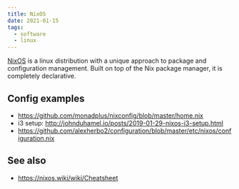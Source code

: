```yaml
---
title: NixOS
date: 2021-01-15
tags:
  - software
  - linux
---
```


[NixOS](https://nixos.org/) is a linux distribution with a unique approach to
package and configuration management. Built on top of the Nix package manager,
it is completely declarative.

## Config examples

- https://github.com/monadplus/nixconfig/blob/master/home.nix
- i3 setup: http://johnduhamel.io/posts/2019-01-29-nixos-i3-setup.html
- https://github.com/alexherbo2/configuration/blob/master/etc/nixos/configuration.nix

## See also

- https://nixos.wiki/wiki/Cheatsheet

